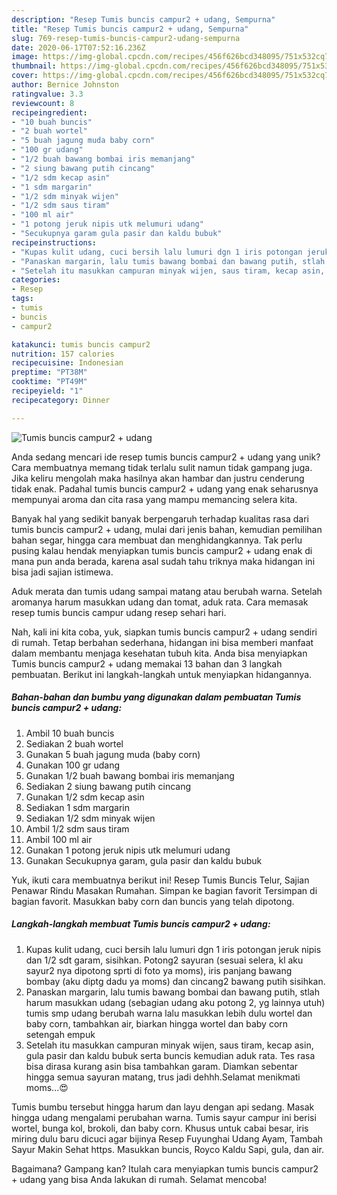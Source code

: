 ```yaml
---
description: "Resep Tumis buncis campur2 + udang, Sempurna"
title: "Resep Tumis buncis campur2 + udang, Sempurna"
slug: 769-resep-tumis-buncis-campur2-udang-sempurna
date: 2020-06-17T07:52:16.236Z
image: https://img-global.cpcdn.com/recipes/456f626bcd348095/751x532cq70/tumis-buncis-campur2-udang-foto-resep-utama.jpg
thumbnail: https://img-global.cpcdn.com/recipes/456f626bcd348095/751x532cq70/tumis-buncis-campur2-udang-foto-resep-utama.jpg
cover: https://img-global.cpcdn.com/recipes/456f626bcd348095/751x532cq70/tumis-buncis-campur2-udang-foto-resep-utama.jpg
author: Bernice Johnston
ratingvalue: 3.3
reviewcount: 8
recipeingredient:
- "10 buah buncis"
- "2 buah wortel"
- "5 buah jagung muda baby corn"
- "100 gr udang"
- "1/2 buah bawang bombai iris memanjang"
- "2 siung bawang putih cincang"
- "1/2 sdm kecap asin"
- "1 sdm margarin"
- "1/2 sdm minyak wijen"
- "1/2 sdm saus tiram"
- "100 ml air"
- "1 potong jeruk nipis utk melumuri udang"
- "Secukupnya garam gula pasir dan kaldu bubuk"
recipeinstructions:
- "Kupas kulit udang, cuci bersih lalu lumuri dgn 1 iris potongan jeruk nipis dan 1/2 sdt garam, sisihkan. Potong2 sayuran (sesuai selera, kl aku sayur2 nya dipotong sprti di foto ya moms), iris panjang bawang bombay (aku diptg dadu ya moms) dan cincang2 bawang putih sisihkan."
- "Panaskan margarin, lalu tumis bawang bombai dan bawang putih, stlah harum masukkan udang (sebagian udang aku potong 2, yg lainnya utuh) tumis smp udang berubah warna lalu masukkan lebih dulu wortel dan baby corn, tambahkan air, biarkan hingga wortel dan baby corn setengah empuk"
- "Setelah itu masukkan campuran minyak wijen, saus tiram, kecap asin, gula pasir dan kaldu bubuk serta buncis kemudian aduk rata. Tes rasa bisa dirasa kurang asin bisa tambahkan garam. Diamkan sebentar hingga semua sayuran matang, trus jadi dehhh.Selamat menikmati moms...😍"
categories:
- Resep
tags:
- tumis
- buncis
- campur2

katakunci: tumis buncis campur2 
nutrition: 157 calories
recipecuisine: Indonesian
preptime: "PT38M"
cooktime: "PT49M"
recipeyield: "1"
recipecategory: Dinner

---
```



![Tumis buncis campur2 + udang](https://img-global.cpcdn.com/recipes/456f626bcd348095/751x532cq70/tumis-buncis-campur2-udang-foto-resep-utama.jpg)

Anda sedang mencari ide resep tumis buncis campur2 + udang yang unik? Cara membuatnya memang tidak terlalu sulit namun tidak gampang juga. Jika keliru mengolah maka hasilnya akan hambar dan justru cenderung tidak enak. Padahal tumis buncis campur2 + udang yang enak seharusnya mempunyai aroma dan cita rasa yang mampu memancing selera kita.

Banyak hal yang sedikit banyak berpengaruh terhadap kualitas rasa dari tumis buncis campur2 + udang, mulai dari jenis bahan, kemudian pemilihan bahan segar, hingga cara membuat dan menghidangkannya. Tak perlu pusing kalau hendak menyiapkan tumis buncis campur2 + udang enak di mana pun anda berada, karena asal sudah tahu triknya maka hidangan ini bisa jadi sajian istimewa.

Aduk merata dan tumis udang sampai matang atau berubah warna. Setelah aromanya harum masukkan udang dan tomat, aduk rata. Cara memasak resep tumis buncis campur udang resep sehari hari.


Nah, kali ini kita coba, yuk, siapkan tumis buncis campur2 + udang sendiri di rumah. Tetap berbahan sederhana, hidangan ini bisa memberi manfaat dalam membantu menjaga kesehatan tubuh kita. Anda bisa menyiapkan Tumis buncis campur2 + udang memakai 13 bahan dan 3 langkah pembuatan. Berikut ini langkah-langkah untuk menyiapkan hidangannya.

<!--inarticleads1-->

##### Bahan-bahan dan bumbu yang digunakan dalam pembuatan Tumis buncis campur2 + udang:

1. Ambil 10 buah buncis
1. Sediakan 2 buah wortel
1. Gunakan 5 buah jagung muda (baby corn)
1. Gunakan 100 gr udang
1. Gunakan 1/2 buah bawang bombai iris memanjang
1. Sediakan 2 siung bawang putih cincang
1. Gunakan 1/2 sdm kecap asin
1. Sediakan 1 sdm margarin
1. Sediakan 1/2 sdm minyak wijen
1. Ambil 1/2 sdm saus tiram
1. Ambil 100 ml air
1. Gunakan 1 potong jeruk nipis utk melumuri udang
1. Gunakan Secukupnya garam, gula pasir dan kaldu bubuk


Yuk, ikuti cara membuatnya berikut ini! Resep Tumis Buncis Telur, Sajian Penawar Rindu Masakan Rumahan. Simpan ke bagian favorit Tersimpan di bagian favorit. Masukkan baby corn dan buncis yang telah dipotong. 

<!--inarticleads2-->

##### Langkah-langkah membuat Tumis buncis campur2 + udang:

1. Kupas kulit udang, cuci bersih lalu lumuri dgn 1 iris potongan jeruk nipis dan 1/2 sdt garam, sisihkan. Potong2 sayuran (sesuai selera, kl aku sayur2 nya dipotong sprti di foto ya moms), iris panjang bawang bombay (aku diptg dadu ya moms) dan cincang2 bawang putih sisihkan.
1. Panaskan margarin, lalu tumis bawang bombai dan bawang putih, stlah harum masukkan udang (sebagian udang aku potong 2, yg lainnya utuh) tumis smp udang berubah warna lalu masukkan lebih dulu wortel dan baby corn, tambahkan air, biarkan hingga wortel dan baby corn setengah empuk
1. Setelah itu masukkan campuran minyak wijen, saus tiram, kecap asin, gula pasir dan kaldu bubuk serta buncis kemudian aduk rata. Tes rasa bisa dirasa kurang asin bisa tambahkan garam. Diamkan sebentar hingga semua sayuran matang, trus jadi dehhh.Selamat menikmati moms...😍


Tumis bumbu tersebut hingga harum dan layu dengan api sedang. Masak hingga udang mengalami perubahan warna. Tumis sayur campur ini berisi wortel, bunga kol, brokoli, dan baby corn. Khusus untuk cabai besar, iris miring dulu baru dicuci agar bijinya Resep Fuyunghai Udang Ayam, Tambah Sayur Makin Sehat https. Masukkan buncis, Royco Kaldu Sapi, gula, dan air. 

Bagaimana? Gampang kan? Itulah cara menyiapkan tumis buncis campur2 + udang yang bisa Anda lakukan di rumah. Selamat mencoba!
